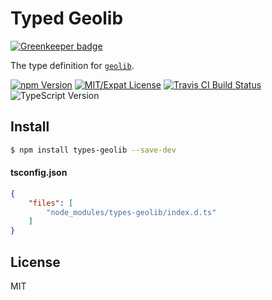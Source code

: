 # Typed Geolib

[![Greenkeeper badge](https://badges.greenkeeper.io/morrisallison/types-geolib.svg)](https://greenkeeper.io/)

The type definition for [`geolib`](https://github.com/manuelbieh/geolib).

[![npm Version](https://img.shields.io/npm/v/types-geolib.svg?style=flat-square)](https://www.npmjs.com/package/types-geolib)
[![MIT/Expat License](https://img.shields.io/badge/license-MIT-blue.svg?style=flat-square)](https://github.com/morrisallison/types-geolib/raw/master/LICENSE)
[![Travis CI Build Status](https://img.shields.io/travis/morrisallison/types-geolib.svg?style=flat-square)](https://travis-ci.org/morrisallison/types-geolib)
![TypeScript Version](https://img.shields.io/badge/TypeScript-v2.1-blue.svg?style=flat-square)

## Install

```bash
$ npm install types-geolib --save-dev
```

#### tsconfig.json

```json
{
    "files": [
        "node_modules/types-geolib/index.d.ts"
    ]
}
```

## License

MIT
